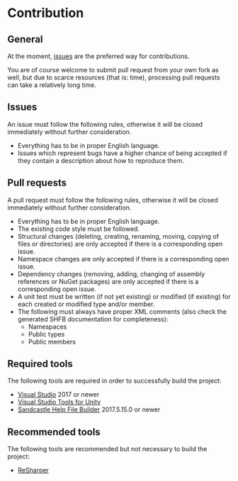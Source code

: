 # Contribution

## General

At the moment, [issues](https://github.com/RotenInformatik/RI_Framework/issues) are the preferred way for contributions.

You are of course welcome to submit pull request from your own fork as well, but due to scarce resources (that is: time), processing pull requests can take a relatively long time.

## Issues

An issue must follow the following rules, otherwise it will be closed immediately without further consideration.

 * Everything has to be in proper English language.
 * Issues which represent bugs have a higher chance of being accepted if they contain a description about how to reproduce them.

## Pull requests

A pull request must follow the following rules, otherwise it will be closed immediately without further consideration.

 * Everything has to be in proper English language.
 * The existing code style must be followed.
 * Structural changes (deleting, creating, renaming, moving, copying of files or directories) are only accepted if there is a corresponding open issue.
 * Namespace changes are only accepted if there is a corresponding open issue.
 * Dependency changes (removing, adding, changing of assembly references or NuGet packages) are only accepted if there is a corresponding open issue.
 * A unit test must be written (if not yet existing) or modified (if existing) for each created or modified type and/or member.
 * The following must always have proper XML comments (also check the generated SHFB documentation for completeness):
   * Namespaces
   * Public types
   * Public members

## Required tools

The following tools are required in order to successfully build the project:

 * [Visual Studio](https://www.visualstudio.com/) 2017 or newer
 * [Visual Studio Tools for Unity](https://docs.microsoft.com/en-us/visualstudio/cross-platform/visual-studio-tools-for-unity)
 * [Sandcastle Help File Builder](https://github.com/EWSoftware/SHFB) 2017.5.15.0 or newer

## Recommended tools

The following tools are recommended but not necessary to build the project:

 * [ReSharper](https://www.jetbrains.com/resharper/)
